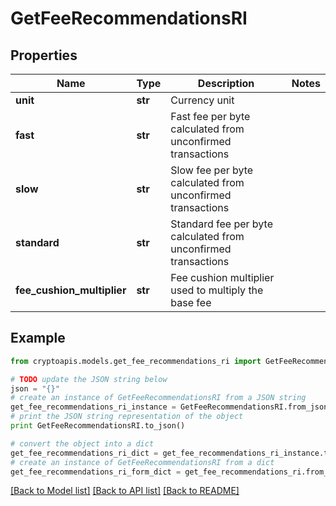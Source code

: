 # GetFeeRecommendationsRI


## Properties
Name | Type | Description | Notes
------------ | ------------- | ------------- | -------------
**unit** | **str** | Currency unit | 
**fast** | **str** | Fast fee per byte calculated from unconfirmed transactions | 
**slow** | **str** | Slow fee per byte calculated from unconfirmed transactions | 
**standard** | **str** | Standard fee per byte calculated from unconfirmed transactions | 
**fee_cushion_multiplier** | **str** | Fee cushion multiplier used to multiply the base fee | 

## Example

```python
from cryptoapis.models.get_fee_recommendations_ri import GetFeeRecommendationsRI

# TODO update the JSON string below
json = "{}"
# create an instance of GetFeeRecommendationsRI from a JSON string
get_fee_recommendations_ri_instance = GetFeeRecommendationsRI.from_json(json)
# print the JSON string representation of the object
print GetFeeRecommendationsRI.to_json()

# convert the object into a dict
get_fee_recommendations_ri_dict = get_fee_recommendations_ri_instance.to_dict()
# create an instance of GetFeeRecommendationsRI from a dict
get_fee_recommendations_ri_form_dict = get_fee_recommendations_ri.from_dict(get_fee_recommendations_ri_dict)
```
[[Back to Model list]](../README.md#documentation-for-models) [[Back to API list]](../README.md#documentation-for-api-endpoints) [[Back to README]](../README.md)


